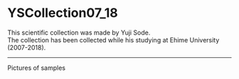 # YSCollection07_18
This scientific collection was made by Yuji Sode.  
The collection has been collected while his studying at Ehime University (2007-2018).
____
Pictures of samples
